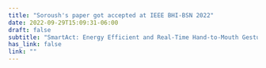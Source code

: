 ```yaml
---
title: "Soroush's paper got accepted at IEEE BHI-BSN 2022"
date: 2022-09-29T15:09:31-06:00
draft: false
subtitle: "SmartAct: Energy Efficient and Real-Time Hand-to-Mouth Gesture Detection Using Wearable RGB-T"
has_link: false
link: ""
---
```

